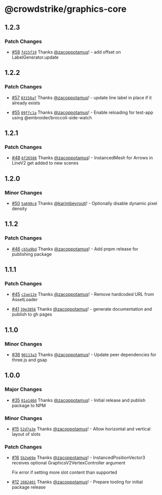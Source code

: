 # @crowdstrike/graphics-core

## 1.2.3

### Patch Changes

- [#58](https://github.com/CrowdStrike/graphics-core/pull/58) [`fd15f19`](https://github.com/CrowdStrike/graphics-core/commit/fd15f196f5dd0bf636318be419411c80bcfb99e5) Thanks [@zacoppotamus](https://github.com/zacoppotamus)! - add offset on LabelGenerator.update

## 1.2.2

### Patch Changes

- [#57](https://github.com/CrowdStrike/graphics-core/pull/57) [`03158af`](https://github.com/CrowdStrike/graphics-core/commit/03158af2051ecd7dac256dbbb5388634a24bd03f) Thanks [@zacoppotamus](https://github.com/zacoppotamus)! - update line label in place if it already exists

- [#55](https://github.com/CrowdStrike/graphics-core/pull/55) [`09ffc1a`](https://github.com/CrowdStrike/graphics-core/commit/09ffc1ac11e77795a6c8b96d6fd7f7ede1b05cbf) Thanks [@zacoppotamus](https://github.com/zacoppotamus)! - Enable reloading for test-app using @embroider/broccoli-side-watch

## 1.2.1

### Patch Changes

- [#48](https://github.com/CrowdStrike/graphics-core/pull/48) [`6f26586`](https://github.com/CrowdStrike/graphics-core/commit/6f26586bb806d3ee1e3d61e168ec4bef3e3efdd9) Thanks [@zacoppotamus](https://github.com/zacoppotamus)! - InstancedMesh for Arrows in LineV2 get added to new scenes

## 1.2.0

### Minor Changes

- [#50](https://github.com/CrowdStrike/graphics-core/pull/50) [`5a698c4`](https://github.com/CrowdStrike/graphics-core/commit/5a698c412d3e8a64ce580437c67b6bf93eb4d0ff) Thanks [@karimbeyrouti](https://github.com/karimbeyrouti)! - Optionally disable dynamic pixel density

## 1.1.2

### Patch Changes

- [#46](https://github.com/CrowdStrike/graphics-core/pull/46) [`cb5a9bd`](https://github.com/CrowdStrike/graphics-core/commit/cb5a9bd8747a91079d87392ccb030b9ea200bebd) Thanks [@zacoppotamus](https://github.com/zacoppotamus)! - Add pnpm release for publishing package

## 1.1.1

### Patch Changes

- [#45](https://github.com/CrowdStrike/graphics-core/pull/45) [`c2ae12e`](https://github.com/CrowdStrike/graphics-core/commit/c2ae12e36e75b0268c71896de61785cf6a86fe1a) Thanks [@zacoppotamus](https://github.com/zacoppotamus)! - Remove hardcoded URL from AssetLoader

- [#41](https://github.com/CrowdStrike/graphics-core/pull/41) [`39e3856`](https://github.com/CrowdStrike/graphics-core/commit/39e38565710140ee4708aa91bc0d0e8503c0dfbc) Thanks [@zacoppotamus](https://github.com/zacoppotamus)! - generate documentation and publish to gh pages

## 1.1.0

### Minor Changes

- [#36](https://github.com/CrowdStrike/graphics-core/pull/36) [`90113a3`](https://github.com/CrowdStrike/graphics-core/commit/90113a36887d32730e52522fa147d6b5f6152686) Thanks [@zacoppotamus](https://github.com/zacoppotamus)! - Update peer dependencies for three.js and gsap

## 1.0.0

### Major Changes

- [#35](https://github.com/CrowdStrike/graphics-core/pull/35) [`01a140d`](https://github.com/CrowdStrike/graphics-core/commit/01a140da7f8b6d0490fabea2a1b592cfe88d1752) Thanks [@zacoppotamus](https://github.com/zacoppotamus)! - Initial release and publish package to NPM

### Minor Changes

- [#15](https://github.com/CrowdStrike/graphics-core/pull/15) [`52d7a3e`](https://github.com/CrowdStrike/graphics-core/commit/52d7a3ead9eccdeb41323be99e8626278f033961) Thanks [@zacoppotamus](https://github.com/zacoppotamus)! - Allow horizontal and vertical layout of slots

### Patch Changes

- [#16](https://github.com/CrowdStrike/graphics-core/pull/16) [`5b2e69e`](https://github.com/CrowdStrike/graphics-core/commit/5b2e69e83e1c897931872e5013d93dee6257b31c) Thanks [@zacoppotamus](https://github.com/zacoppotamus)! - InstancedPositionVector3 receives optional GraphicsV2VertexController argument

  Fix error if setting more slot content than supported

- [#12](https://github.com/CrowdStrike/graphics-core/pull/12) [`2882401`](https://github.com/CrowdStrike/graphics-core/commit/2882401b390f3fb3e73a8607a32984a0ec20f479) Thanks [@zacoppotamus](https://github.com/zacoppotamus)! - Prepare tooling for initial package release
